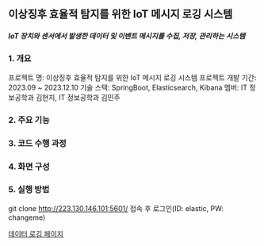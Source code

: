 ## 이상징후 효율적 탐지를 위한 IoT 메시지 로깅 시스템
##### IoT 장치와 센서에서 발생한 데이터 및 이벤트 메시지를 수집, 저장, 관리하는 시스템

### 1. 개요
프로젝트 명: 이상징후 효율적 탐지를 위한 IoT 메시지 로깅 시스템
프로젝트 개발 기간: 2023.09 ~ 2023.12.10
기술 스택: SpringBoot, Elasticsearch, Kibana
멤버: IT 정보공학과 김현지, IT 정보공학과 김민주


### 2. 주요 기능

### 3. 코드 수행 과정

### 4. 화면 구성


### 5. 실행 방법
git clone 
http://223.130.146.101:5601/ 접속 후 로그인(ID: elastic, PW: changeme)


[데이터 로깅 페이지]()
